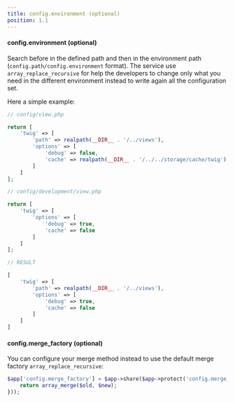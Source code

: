```yaml
---
title: config.environment (optional)
position: 1.1
---
```


#### config.environment (optional)

Search before in the defined path and then in the environment path (`config.path/config.environment` format). The service use `array_replace_recursive` for help the developers to change only what you need in the different environment instead to write again all the configuration set.

Here a simple example:

```php
// config/view.php

return [
    'twig' => [
        'path' => realpath(__DIR__ . '/../views'),
        'options' => [
            'debug' => false,
            'cache' => realpath(__DIR__ . '/../../storage/cache/twig')
        ]
    ]
];

// config/development/view.php

return [
    'twig' => [
        'options' => [
            'debug' => true,
            'cache' => false
        ]
    ]
];

// RESULT

[
    'twig' => [
        'path' => realpath(__DIR__ . '/../views'),
        'options' => [
            'debug' => true,
            'cache' => false
        ]
    ]
]
```

#### config.merge_factory (optional)

You can configure your merge method instead to use the default merge factory `array_replace_recursive`:

```php
$app['config.merge_factory'] = $app->share($app->protect('config.merge_factory', function (array $old, array $new) {
    return array_merge($old, $new);
}));
```